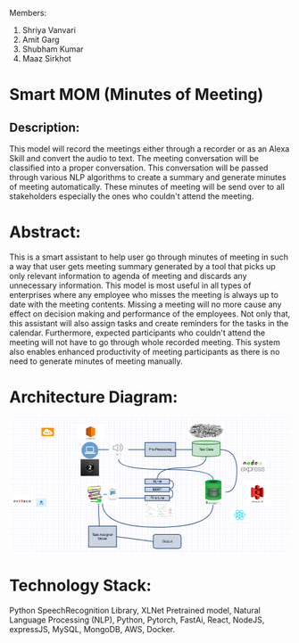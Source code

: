 Members:
1. Shriya Vanvari
2. Amit Garg
3. Shubham Kumar
4. Maaz Sirkhot

# Smart MOM (Minutes of Meeting)

## Description: 
This model will record the meetings either through a recorder or as an Alexa Skill and convert the audio to text. The meeting conversation will be classified into a proper conversation. This conversation will be passed through various NLP algorithms to create a summary and generate minutes of meeting automatically. These minutes of meeting will be send over to all stakeholders especially the ones who couldn't attend the meeting. 

# Abstract:

This is a smart assistant to help user go through minutes of meeting in such a way that user gets meeting summary generated by a tool that picks up only relevant information to agenda of meeting and discards any unnecessary information. This model is most useful in all types of enterprises where any employee who misses the meeting is always up to date with the meeting contents. Missing a meeting will no more cause any effect on decision making and performance of the employees. Not only that, this assistant will also assign tasks and create reminders for the tasks in the calendar. Furthermore, expected participants who couldn't attend the meeting will not have to go through whole recorded meeting. This system also enables enhanced productivity of meeting participants as there is no need to generate minutes of meeting manually.

# Architecture Diagram:

![Screenshot](Arch.png)


# Technology Stack: 
Python SpeechRecognition Library, XLNet Pretrained model, Natural Language Processing (NLP), Python, Pytorch, FastAi, React, NodeJS, expressJS, MySQL, MongoDB, AWS, Docker.
